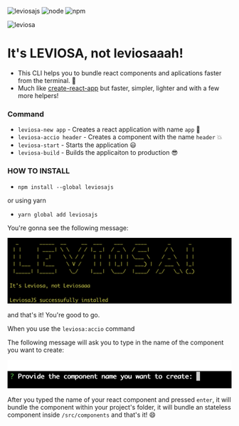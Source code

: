 ![leviosajs](https://img.shields.io/badge/leviosajs-1.2.33-yellowgreen) ![node](https://img.shields.io/badge/node-12.9.1-yellow) ![npm](https://img.shields.io/badge/npm-6.11.3-yellow)

![leviosa](https://pa1.narvii.com/6660/c238c33782e1318a08f7778b8890629121d458ac_hq.gif)
# It's LEVIOSA, not leviosaaah!

- This CLI helps you to bundle react components and aplications faster from the terminal. :rocket:
- Much like [create-react-app](https://github.com/facebook/create-react-app) but faster, simpler, lighter and with a few more helpers!

### Command

- `leviosa-new app` - Creates a react application with name `app` :rocket:
- `leviosa-accio header` - Creates a component with the name `header` :boom:
- `leviosa-start` - Starts the application :smiley:
- `leviosa-build` - Builds the applicaiton to production :sunglasses:

### HOW TO INSTALL

- `npm install --global leviosajs`

or using yarn

- `yarn global add leviosajs`

You're gonna see the following message:

![](./images/postinstallmessage.png)

and that's it! You're good to go.

When you use the `leviosa:accio` command

The following message will ask you to type in the name of the component you want to create:

![](./images/accioCli.png)

After you typed the name of your react component and pressed `enter`, it will bundle the component within your project's folder, it will bundle an stateless component
inside `/src/components` and that's it! :smile:
